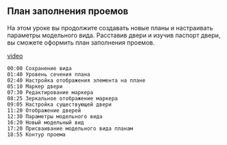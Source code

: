 ## План заполнения проемов

На этом уроке вы продолжите создавать новые планы и настраивать параметры модельного вида. Расставив двери и изучив паспорт двери, вы сможете оформить план заполнения проемов.

[video](https://player.softculture.cc/embed/online/IAB/IAB_19.31.08_L2-2_Openings_Plan)

``` chapters
00:00 Сохранение вида
01:40 Уровень сечения плана
02:40 Настройка отображения элемента на плане 
05:10 Маркер двери
07:30 Редактирование маркера
08:25 Зеркальное отображение маркера
09:05 Настройка существующей двери
11:20 Отображение дверей
12:30 Параметры модельного вида
16:20 Новый модельный вид
17:20 Присваивание модельного вида планам
18:55 Контур проема
```